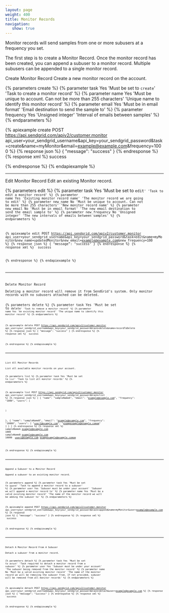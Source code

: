 ```yaml
---
layout: page
weight: 400
title: Monitor Records
navigation:
   show: true
---
```


Monitor records will send samples from one or more subusers at a frequency you set.

The first step is to create a Monitor Record. Once the monitor record has been created, you can append a subuser to a monitor record. Multiple subusers can be appended to a single monitor record.

<page-anchor el="h2">
Create Monitor Record
</page-anchor>
Create a new monitor record on the account.

{% parameters create %}
 {% parameter task Yes 'Must be set to <code>create</code>' 'Task to create a monitor record' %}
 {% parameter name Yes 'Must be unique to account. Can not be more than 255 characters' 'Unique name to identify this monitor record' %}
 {% parameter email Yes 'Must be in email format' 'Email destination to send the sample to' %}
 {% parameter frequency Yes 'Unsigned integer' 'Interval of emails between samples' %}
{% endparameters %}

{% apiexample create POST https://api.sendgrid.com/apiv2/customer.monitor api_user=your_sendgrid_username&api_key=your_sendgrid_password&task=create&name=myMonitor&email=example@example.com&frequency=1000 %}
  {% response json %}
{
  "message": "success"
}
  {% endresponse %}
  {% response xml %}
<result>
   <message>success</message>
</result>

  {% endresponse %}
{% endapiexample %}

* * * * *

<page-anchor el="h2">
Edit Monitor Record
</page-anchor>
Edit an existing Monitor record.

{% parameters edit %}
 {% parameter task Yes 'Must be set to <code>edit<code>' 'Task to edit a monitor record' %}
 {% parameter name Yes 'Existing monitor record name' 'The monitor record we are going to edit' %}
 {% parameter new_name No 'Must be unique to account. Can not be more than 255 characters' 'New monitor record name' %}
 {% parameter new_email No 'Must be in email format' 'The new email destination to send the email sample to' %}
 {% parameter new_frequency No 'Unsigned integer' 'The new intervals of emails between samples' %}
{% endparameters %}

{% apiexample edit POST https://api.sendgrid.com/apiv2/customer.monitor api_user=your_sendgrid_username&api_key=your_sendgrid_password&task=edit&name=myMonitor&new_name=updatedMonitor&new_email=example@example.com&new_frequency=100 %}
  {% response json %}
{
  "message": "success"
}
  {% endresponse %}
  {% response xml %}
<result>
   <message>success</message>
</result>

  {% endresponse %}
{% endapiexample %}

* * * * *

<page-anchor el="h2">
Delete Monitor Record
</page-anchor>
Deleting a monitor record will remove it from SendGrid's system. Only monitor records with no subusers attached can be deleted.

{% parameters delete %}
 {% parameter task Yes 'Must be set to <code>delete<code>' 'Task to remove a monitor record' %}
 {% parameter name Yes 'An existing monitor record' 'The unique name to identify this monitor record' %}
{% endparameters %}


{% apiexample delete POST https://api.sendgrid.com/apiv2/customer.monitor api_user=your_sendgrid_username&api_key=your_sendgrid_password&task=delete&name=recordToDelete %}
  {% response json %}
{
  "message": "success"
}
  {% endresponse %}
  {% response xml %}
<result>
   <message>success</message>
</result>

  {% endresponse %}
{% endapiexample %}

* * * * *

<page-anchor el="h2">
List All Monitor Records
</page-anchor>
List all available monitor records on your account.


{% parameters list %}
 {% parameter task Yes 'Must be set to <code>list</code>' 'Task to list all monitor records' %}
{% endparameters %}


{% apiexample list POST https://api.sendgrid.com/apiv2/customer.monitor api_user=your_sendgrid_username&api_key=your_sendgrid_password&task=list %}
  {% response json %}
[
  {
    "name": "sampleNameA",
    "email": "example@example.com",
    "frequency": "1000",
    "users": [

    ]
  },
  {
    "name": "sampleNameB",
    "email": "example@example.com",
    "frequency": "10000",
    "users": [
      "user1@example.com",
      "exampexample@example.comom"
    ]
  }
]
  {% endresponse %}
  {% response xml %}
<monitors>
   <monitor>
      <name>sampleNameA</name>
      <email>example@example.com</email>
      <frequency>1000</frequency>
      <users/>
   </monitor>
   <monitor>
      <name>sampleNameB</name>
      <email>example@example.com</email>
      <frequency>10000</frequency>
      <users>
         <user>user1@example.com</user>
         <user>exampexample@example.comom</user>
      </users>
   </monitor>
</monitors>

  {% endresponse %}
{% endapiexample %}

* * * * *

<page-anchor el="h2">
Append a Subuser to a Monitor Record
</page-anchor>
Append a subuser to an existing monitor record.


{% parameters append %}
 {% parameter task Yes 'Must be set to <code>append</code>' 'Task to append a monitor record to a subuser' %}
 {% parameter user Yes 'Subuser must be under your account' 'Subuser we will append a monitor record to' %}
 {% parameter name Yes 'Must be a valid existing monitor record' 'The name of the monitor record we will be adding the subuser to' %}
{% endparameters %}


{% apiexample append POST https://api.sendgrid.com/apiv2/customer.monitor api_user=your_sendgrid_username&api_key=your_sendgrid_password&task=append&name=myMonitor&user=example@example.com %}
  {% response json %}
{
  "message": "success"
}
  {% endresponse %}
  {% response xml %}
<result>
   <message>success</message>
</result>

  {% endresponse %}
{% endapiexample %}

* * * * *

<page-anchor el="h2">
Detach A Monitor Record From A Subuser
</page-anchor>
Detach a subuser from a monitor record.


{% parameters detach %}
 {% parameter task Yes 'Must be set to <code>detach</code>' 'Task required to detach a monitor record from a subuser' %}
 {% parameter user Yes 'Subuser must be under your account' 'The subuser being removed from the monitor record' %}
 {% parameter name No 'Must be a valid existing monitor record' 'The name of the monitor record we will be removing the subuser from. If not provided, subuser will be removed from all monitor records' %}
{% endparameters %}


{% apiexample detach POST https://api.sendgrid.com/apiv2/customer.monitor api_user=your_sendgrid_username&api_key=your_sendgrid_password&task=detach&user=example@example.com %}
  {% response json %}
{
  "message": "success"
}
  {% endresponse %}
  {% response xml %}
<result>
   <message>success</message>
</result>

  {% endresponse %}
{% endapiexample %}
